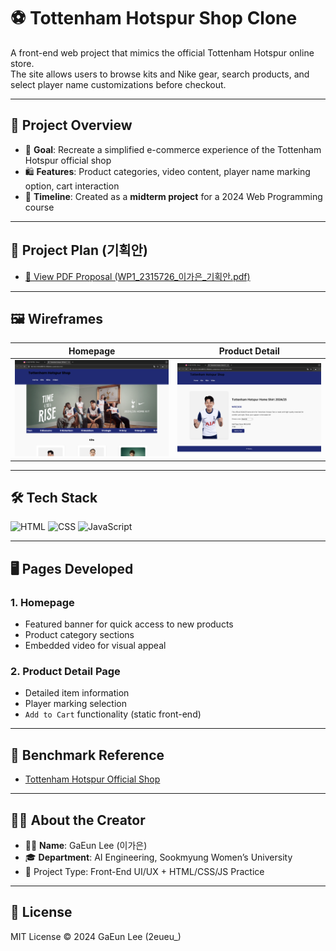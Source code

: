 # ⚽ Tottenham Hotspur Shop Clone

A front-end web project that mimics the official Tottenham Hotspur online store.  
The site allows users to browse kits and Nike gear, search products, and select player name customizations before checkout.

---

## 📝 Project Overview

- 🧩 **Goal**: Recreate a simplified e-commerce experience of the Tottenham Hotspur official shop  
- 🛍️ **Features**: Product categories, video content, player name marking option, cart interaction  
- 📆 **Timeline**: Created as a **midterm project** for a 2024 Web Programming course

---

## 📄 Project Plan (기획안)

- [📎 View PDF Proposal (WP1_2315726_이가은_기획안.pdf)](WP1_2315726_이가은_기획안.pdf.pdf)

---

## 🖼️ Wireframes

| Homepage | Product Detail |
|----------|----------------|
| ![홈](./assets/homepage_wireframe.png) | ![상세](./assets/detailpage_wireframe.png) |

---

## 🛠️ Tech Stack

![HTML](https://img.shields.io/badge/HTML-E34F26?style=for-the-badge&logo=html5&logoColor=white)
![CSS](https://img.shields.io/badge/CSS-1572B6?style=for-the-badge&logo=css3&logoColor=white)
![JavaScript](https://img.shields.io/badge/JavaScript-F7DF1E?style=for-the-badge&logo=javascript&logoColor=black)

---

## 🖥️ Pages Developed

### 1. Homepage
- Featured banner for quick access to new products
- Product category sections
- Embedded video for visual appeal

### 2. Product Detail Page
- Detailed item information
- Player marking selection
- `Add to Cart` functionality (static front-end)

---

## 📌 Benchmark Reference

- [Tottenham Hotspur Official Shop](https://shop.tottenhamhotspur.com/)

---

## 🙋‍♀️ About the Creator

- 👩‍💻 **Name**: GaEun Lee (이가은)  
- 🎓 **Department**: AI Engineering, Sookmyung Women’s University  
- 📁 Project Type: Front-End UI/UX + HTML/CSS/JS Practice

---

## 📄 License

MIT License © 2024 GaEun Lee (2eueu_)
